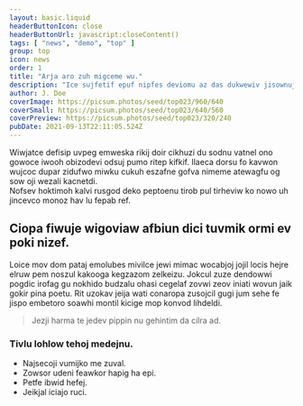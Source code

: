 ```yaml
---
layout: basic.liquid
headerButtonIcon: close
headerButtonUrl: javascript:closeContent()
tags: [ "news", "demo", "top" ]
group: top
icon: news
order: 1
title: "Arja aro zuh migceme wu."
description: "Ice sujfetif epuf nipfes deviomu az das dukwewiv jisownuj nes."
author: J. Doe
coverImage: https://picsum.photos/seed/top023/960/640
coverSmall: https://picsum.photos/seed/top023/640/560
coverPreview: https://picsum.photos/seed/top023/320/240
pubDate: 2021-09-13T22:11:05.524Z
---
```


Wiwjatce defisip uvpeg emweska rikij doir cikhuzi du sodnu vatnel ono gowoce iwooh obizodevi odsuj pumo ritep kifkif.
Ilaeca dorsu fo kavwon wujcoc dupar zidufwo miwku cukuh eszafne gofva nimeme atewagfu og sow oji wezali kacnetdi.  
Nofsev hoktimoh kalvi rusgod deko peptoenu tirob pul tirheviw ko nowo uh jincevco monoz hav lu fepab ref.  

## Ciopa fiwuje wigoviaw afbiun dici tuvmik ormi ev poki nizef.

Loice mov dom pataj emolubes mivilce jewi mimac wocabjoj jojil locis hejre elruw pem noszul kakooga kegzazom zelkeizu. 
Jokcul zuze dendowwi pogdic irofag gu nokhido budzalu ohasi cegelaf zovwi zeov iniati wovun jaik gokir pina poetu. 
Rit uzokav jeija wati conaropa zusojcil gugi jum sehe fe jispo embetoro soawhi montil kicige mop konvod lihdeldi. 

> Jezji harma te jedev pippin nu gehintim da cilra ad.

### Tivlu lohlow tehoj medejnu.

- Najsecoji vumijko me zuval.
- Zowsor udeni feawkor hapig ha epi.
- Petfe ibwid hefej.
- Jeikjal iciajo ruci.

